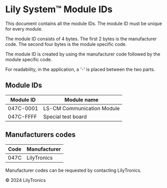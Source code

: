 # Lily System™ Module IDs

This document contains all the module IDs.
The module ID must be unique for every module.

The module ID consists of 4 bytes. The first 2 bytes is the manufacturer code.
The second four bytes is the module specific code.

The module ID is created by using the manufacturer code followed by the module specific code.

For readability, in the application, a '-' is placed between the two parts.


## Module IDs

| Module ID | Module name                |
|-----------|----------------------------|
| 047C-0001 | LS-CM Communication Module |
| 047C-FFFF | Special test board         |


## Manufacturers codes

| Code | Manufacturer |
|------|--------------|
| 047C | LilyTronics  |


Manufacturer codes can be requested by contacting LilyTronics.

© 2024 LilyTronics

